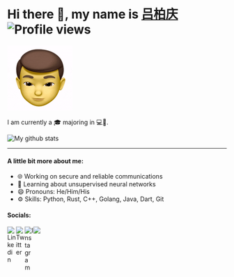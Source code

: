 # Hi there 👋, my name is [吕柏庆](https://skylantern.social) ![Profile views](https://gpvc.arturio.dev/BaiqingL)

<img src="https://raw.githubusercontent.com/BaiqingL/BaiqingL/master/head.gif" width="150">

I am currently a 🎓 majoring in 💻🔬.

![My github stats](https://github-readme-stats.vercel.app/api?username=BaiqingL&show_icons=true)

---
#### A little bit more about me:

* 🌐 Working on secure and reliable communications
* 🧠 Learning about unsupervised neural networks
* 😄 Pronouns: He/Him/His
* ⚙️ Skills: Python, Rust, C++, Golang, Java, Dart, Git

#### Socials:

<a href="https://www.linkedin.com/in/viewerisland/" rel="LinkedIn"><img align="left" alt="Linkedin" width="20px" src="https://cdn.jsdelivr.net/npm/simple-icons@v3/icons/linkedin.svg"></a>
<a href="https://twitter.com/viewerisland" rel="Twitter"><img align="left" alt="Twitter" width="20px" src="https://cdn.jsdelivr.net/npm/simple-icons@v3/icons/twitter.svg"></a>
<a href="https://www.instagram.com/andybql/" rel="Instagram"><img align="left" alt="Instagram" width="20px" src="https://cdn.jsdelivr.net/npm/simple-icons@v3/icons/instagram.svg"></a>

<img src="https://raw.githubusercontent.com/BaiqingL/BaiqingL/master/questionable.svg">
